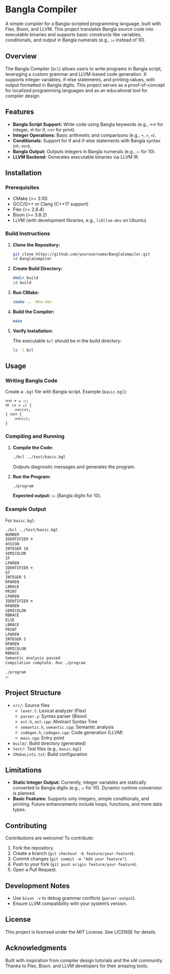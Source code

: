 # Bangla Compiler

A simple compiler for a Bangla-scripted programming language, built with Flex, Bison, and LLVM. This project translates Bangla source code into executable binaries and supports basic constructs like variables, conditionals, and output in Bangla numerals (e.g., ১০ instead of 10).

## Overview

The Bangla Compiler (`bcl`) allows users to write programs in Bangla script, leveraging a custom grammar and LLVM-based code generation. It supports integer variables, if-else statements, and printing values, with output formatted in Bangla digits. This project serves as a proof-of-concept for localized programming languages and as an educational tool for compiler design.

## Features

- **Bangla Script Support:** Write code using Bangla keywords (e.g., `সংখ্যা` for integer, `যদি` for if, `দেখাও` for print).
- **Integer Operations:** Basic arithmetic and comparisons (e.g., `+`, `>`, `=`).
- **Conditionals:** Support for if and if-else statements with Bangla syntax (`যদি`, `নাহলে`).
- **Bangla Output:** Outputs integers in Bangla numerals (e.g., `১০` for 10).
- **LLVM Backend:** Generates executable binaries via LLVM IR.

## Installation

### Prerequisites

- CMake (>= 3.10)
- GCC/G++ or Clang (C++17 support)
- Flex (>= 2.6.4)
- Bison (>= 3.8.2)
- LLVM (with development libraries, e.g., `libllvm-dev` on Ubuntu)

### Build Instructions

1. **Clone the Repository:**

   ```bash
   git clone https://github.com/yourusername/BanglaCompiler.git
   cd BanglaCompiler
   ```

2. **Create Build Directory:**

   ```bash
   mkdir build
   cd build
   ```

3. **Run CMake:**

   ```bash
   cmake .. -Wno-dev
   ```

4. **Build the Compiler:**

   ```bash
   make
   ```

5. **Verify Installation:**

   The executable `bcl` should be in the build directory:

   ```bash
   ls -l bcl
   ```

## Usage

### Writing Bangla Code

Create a `.bgl` file with Bangla script. Example (`basic.bgl`):

```plaintext
সংখ্যা ক = ১০;
যদি (ক > ৫) {
    দেখাও(ক);
} নাহলে {
    দেখাও(৫);
}
```

### Compiling and Running

1. **Compile the Code:**

   ```bash
   ./bcl ../test/basic.bgl
   ```

   Outputs diagnostic messages and generates the program.

2. **Run the Program:**

   ```bash
   ./program
   ```

   **Expected output:** ১০ (Bangla digits for 10).

### Example Output

For `basic.bgl`:

```bash
./bcl ../test/basic.bgl
NUMBER
IDENTIFIER ক
ASSIGN
INTEGER 10
SEMICOLON
IF
LPAREN
IDENTIFIER ক
GT
INTEGER 5
RPAREN
LBRACE
PRINT
LPAREN
IDENTIFIER ক
RPAREN
SEMICOLON
RBRACE
ELSE
LBRACE
PRINT
LPAREN
INTEGER 5
RPAREN
SEMICOLON
RBRACE
Semantic analysis passed
Compilation complete. Run ./program
```

```bash
./program
১০
```

## Project Structure

- `src/`: Source files
  - `lexer.l`: Lexical analyzer (Flex)
  - `parser.y`: Syntax parser (Bison)
  - `ast.h`, `ast.cpp`: Abstract Syntax Tree
  - `semantic.h`, `semantic.cpp`: Semantic analysis
  - `codegen.h`, `codegen.cpp`: Code generation (LLVM)
  - `main.cpp`: Entry point
- `build/`: Build directory (generated)
- `test/`: Test files (e.g., `basic.bgl`)
- `CMakeLists.txt`: Build configuration

## Limitations

- **Static Integer Output:** Currently, integer variables are statically converted to Bangla digits (e.g., `১০` for 10). Dynamic runtime conversion is planned.
- **Basic Features:** Supports only integers, simple conditionals, and printing. Future enhancements include loops, functions, and more data types.

## Contributing

Contributions are welcome! To contribute:

1. Fork the repository.
2. Create a branch (`git checkout -b feature/your-feature`).
3. Commit changes (`git commit -m "Add your feature"`).
4. Push to your fork (`git push origin feature/your-feature`).
5. Open a Pull Request.

## Development Notes

- Use `bison -v` to debug grammar conflicts (`parser.output`).
- Ensure LLVM compatibility with your system’s version.

## License

This project is licensed under the MIT License. See LICENSE for details.

## Acknowledgments

Built with inspiration from compiler design tutorials and the xAI community. Thanks to Flex, Bison, and LLVM developers for their amazing tools.
